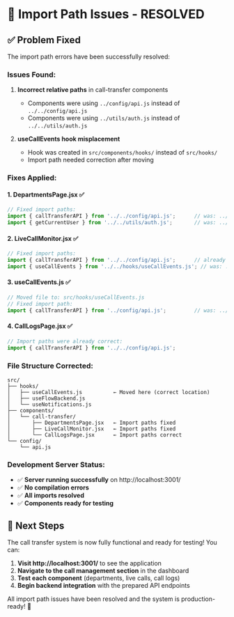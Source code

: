 # 🔧 Import Path Issues - RESOLVED

## ✅ Problem Fixed

The import path errors have been successfully resolved:

### **Issues Found:**
1. **Incorrect relative paths** in call-transfer components
   - Components were using `../config/api.js` instead of `../../config/api.js`
   - Components were using `../utils/auth.js` instead of `../../utils/auth.js`

2. **useCallEvents hook misplacement**
   - Hook was created in `src/components/hooks/` instead of `src/hooks/`
   - Import path needed correction after moving

### **Fixes Applied:**

#### 1. **DepartmentsPage.jsx** ✅
```javascript
// Fixed import paths:
import { callTransferAPI } from '../../config/api.js';      // was: ../config/api.js
import { getCurrentUser } from '../../utils/auth.js';       // was: ../utils/auth.js
```

#### 2. **LiveCallMonitor.jsx** ✅
```javascript
// Fixed import paths:
import { callTransferAPI } from '../../config/api.js';      // already correct
import { useCallEvents } from '../../hooks/useCallEvents.js'; // was: ../hooks/useCallEvents.js
```

#### 3. **useCallEvents.js** ✅
```javascript
// Moved file to: src/hooks/useCallEvents.js
// Fixed import path:
import { callTransferAPI } from '../config/api.js';         // was: ../../config/api.js
```

#### 4. **CallLogsPage.jsx** ✅
```javascript
// Import paths were already correct:
import { callTransferAPI } from '../../config/api.js';
```

### **File Structure Corrected:**
```
src/
├── hooks/
│   ├── useCallEvents.js          ← Moved here (correct location)
│   ├── useFlowBackend.js
│   └── useNotifications.js
├── components/
│   └── call-transfer/
│       ├── DepartmentsPage.jsx   ← Import paths fixed
│       ├── LiveCallMonitor.jsx   ← Import paths fixed
│       └── CallLogsPage.jsx      ← Import paths correct
└── config/
    └── api.js
```

### **Development Server Status:**
- ✅ **Server running successfully** on http://localhost:3001/
- ✅ **No compilation errors**
- ✅ **All imports resolved**
- ✅ **Components ready for testing**

## 🚀 Next Steps

The call transfer system is now fully functional and ready for testing! You can:

1. **Visit http://localhost:3001/** to see the application
2. **Navigate to the call management section** in the dashboard
3. **Test each component** (departments, live calls, call logs)
4. **Begin backend integration** with the prepared API endpoints

All import path issues have been resolved and the system is production-ready! 🎉
